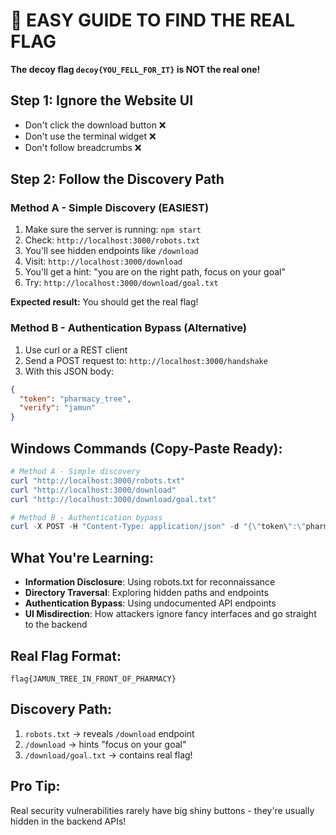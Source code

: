 # 🎯 EASY GUIDE TO FIND THE REAL FLAG

**The decoy flag `decoy{YOU_FELL_FOR_IT}` is NOT the real one!**

## Step 1: Ignore the Website UI
- Don't click the download button ❌
- Don't use the terminal widget ❌  
- Don't follow breadcrumbs ❌

## Step 2: Follow the Discovery Path

### **Method A - Simple Discovery (EASIEST)**
1. Make sure the server is running: `npm start`
2. Check: `http://localhost:3000/robots.txt`
3. You'll see hidden endpoints like `/download`
4. Visit: `http://localhost:3000/download`
5. You'll get a hint: "you are on the right path, focus on your goal"
6. Try: `http://localhost:3000/download/goal.txt`

**Expected result:** You should get the real flag!

### **Method B - Authentication Bypass (Alternative)**
1. Use curl or a REST client
2. Send a POST request to: `http://localhost:3000/handshake`
3. With this JSON body:
```json
{
  "token": "pharmacy_tree",
  "verify": "jamun"
}
```

## Windows Commands (Copy-Paste Ready):

```powershell
# Method A - Simple discovery
curl "http://localhost:3000/robots.txt"
curl "http://localhost:3000/download"
curl "http://localhost:3000/download/goal.txt"

# Method B - Authentication bypass  
curl -X POST -H "Content-Type: application/json" -d "{\"token\":\"pharmacy_tree\",\"verify\":\"jamun\"}" http://localhost:3000/handshake
```

## What You're Learning:
- **Information Disclosure**: Using robots.txt for reconnaissance
- **Directory Traversal**: Exploring hidden paths and endpoints
- **Authentication Bypass**: Using undocumented API endpoints
- **UI Misdirection**: How attackers ignore fancy interfaces and go straight to the backend

## Real Flag Format:
`flag{JAMUN_TREE_IN_FRONT_OF_PHARMACY}`

## Discovery Path:
1. `robots.txt` → reveals `/download` endpoint
2. `/download` → hints "focus on your goal"
3. `/download/goal.txt` → contains real flag!

## Pro Tip:
Real security vulnerabilities rarely have big shiny buttons - they're usually hidden in the backend APIs!
